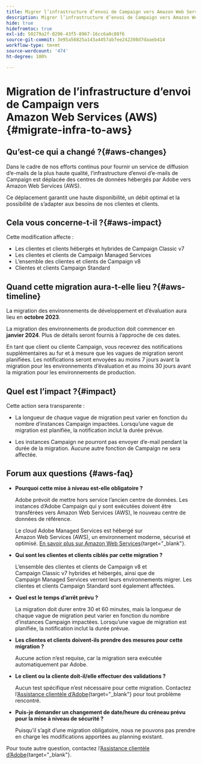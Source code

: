 ```yaml
---
title: Migrer l’infrastructure d’envoi de Campaign vers Amazon Web Services (AWS)
description: Migrer l’infrastructure d’envoi de Campaign vers Amazon Web Services (AWS)
hide: true
hidefromtoc: true
exl-id: 50279a2f-0296-43f5-8967-16cc6a0c88f6
source-git-commit: 3e95a56825a143a4457ab7ee242208d7daaeb414
workflow-type: tm+mt
source-wordcount: '474'
ht-degree: 100%

---
```


# Migration de l’infrastructure d’envoi de Campaign vers Amazon Web Services (AWS) {#migrate-infra-to-aws}

## Qu’est-ce qui a changé ?{#aws-changes}

Dans le cadre de nos efforts continus pour fournir un service de diffusion d’e-mails de la plus haute qualité, l’infrastructure d’envoi d’e-mails de Campaign est déplacée des centres de données hébergés par Adobe vers Amazon Web Services (AWS).

Ce déplacement garantit une haute disponibilité, un débit optimal et la possibilité de s’adapter aux besoins de nos clientes et clients.

## Cela vous concerne-t-il ?{#aws-impact}

Cette modification affecte :

* Les clientes et clients hébergés et hybrides de Campaign Classic v7
* Les clientes et clients de Campaign Managed Services
* L’ensemble des clientes et clients de Campaign v8
* Clientes et clients Campaign Standard

## Quand cette migration aura-t-elle lieu ?{#aws-timeline}

La migration des environnements de développement et d’évaluation aura lieu en **octobre 2023**.

La migration des environnements de production doit commencer en **janvier 2024**. Plus de détails seront fournis à l’approche de ces dates.

En tant que client ou cliente Campaign, vous recevrez des notifications supplémentaires au fur et à mesure que les vagues de migration seront planifiées. Les notifications seront envoyées au moins 7 jours avant la migration pour les environnements d’évaluation et au moins 30 jours avant la migration pour les environnements de production.

## Quel est l’impact ?{#impact}

Cette action sera transparente :

* La longueur de chaque vague de migration peut varier en fonction du nombre d’instances Campaign impactées. Lorsqu’une vague de migration est planifiée, la notification inclut la durée prévue.

* Les instances Campaign ne pourront pas envoyer d’e-mail pendant la durée de la migration. Aucune autre fonction de Campaign ne sera affectée.


## Forum aux questions {#aws-faq}

* **Pourquoi cette mise à niveau est-elle obligatoire ?**

  Adobe prévoit de mettre hors service l’ancien centre de données. Les instances d’Adobe Campaign qui y sont exécutées doivent être transférées vers Amazon Web Services (AWS), le nouveau centre de données de référence.

  Le cloud Adobe Managed Services est hébergé sur Amazon Web Services (AWS), un environnement moderne, sécurisé et optimisé. [En savoir plus sur Amazon Web Services](https://aws.amazon.com/application-hosting/benefits/){target="_blank"}.

* **Qui sont les clientes et clients ciblés par cette migration ?**

  L’ensemble des clientes et clients de Campaign v8 et Campaign Classic v7 hybrides et hébergés, ainsi que de Campaign Managed Services verront leurs environnements migrer. Les clientes et clients Campaign Standard sont également affectées.

* **Quel est le temps d’arrêt prévu ?**

  La migration doit durer entre 30 et 60 minutes, mais la longueur de chaque vague de migration peut varier en fonction du nombre d’instances Campaign impactées. Lorsqu’une vague de migration est planifiée, la notification inclut la durée prévue.

* **Les clientes et clients doivent-ils prendre des mesures pour cette migration ?**

  Aucune action n’est requise, car la migration sera exécutée automatiquement par Adobe.

* **Le client ou la cliente doit-il/elle effectuer des validations ?**

  Aucun test spécifique n’est nécessaire pour cette migration. Contactez l’[Assistance clientèle d’Adobe](https://experienceleague.adobe.com/?support-solution=Campaign&amp;lang=fr#support){target="_blank"} pour tout problème rencontré.


* **Puis-je demander un changement de date/heure du créneau prévu pour la mise à niveau de sécurité ?**

  Puisqu’il s’agit d’une migration obligatoire, nous ne pouvons pas prendre en charge les modifications apportées au planning existant.

Pour toute autre question, contactez l’[Assistance clientèle d’Adobe](https://experienceleague.adobe.com/?support-solution=Campaign&amp;lang=fr#support){target="_blank"}.
